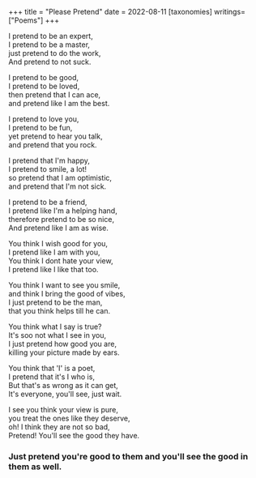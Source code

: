 +++
title = "Please Pretend"
date = 2022-08-11
[taxonomies]
writings=["Poems"]
+++

I pretend to be an expert,  
I pretend to be a master,  
just pretend to do the work,  
And pretend to not suck.  
  
I pretend to be good,  
I pretend to be loved,  
then pretend that I can ace,  
and pretend like I am the best.  
  
I pretend to love you,  
I pretend to be fun,  
yet pretend to hear you talk,  
and pretend that you rock.  
  
I pretend that I'm happy,  
I pretend to smile, a lot!  
so pretend that I am optimistic,  
and pretend that I'm not sick.  
  
I pretend to be a friend,  
I pretend like I'm a helping hand,  
therefore pretend to be so nice,  
And pretend like I am as wise.  
  
You think I wish good for you,  
I pretend like I am with you,  
You think I dont hate your view,  
I pretend like I like that too.  
  
You think I want to see you smile,  
and think I bring the good of vibes,  
I just pretend to be the man,  
that you think helps till he can.  
  
You think what I say is true?  
It's soo not what I see in you,  
I just pretend how good you are,  
killing your picture made by ears.  
  
You think that 'I' is a poet,  
I pretend that it's I who is,  
But that's as wrong as it can get,  
It's everyone, you'll see, just wait.  
  
I see you think your view is pure,  
you treat the ones like they deserve,  
oh! I think they are not so bad,  
Pretend! You'll see the good they have.  
  
### Just pretend you're good to them and you'll see the good in them as well.  
